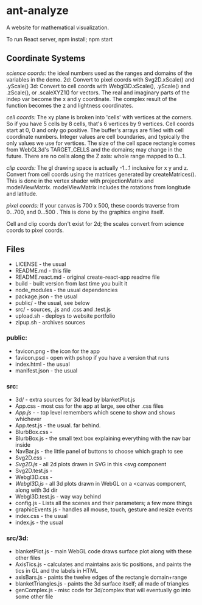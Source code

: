 # ant-analyze
A website for mathematical visualization.

To run React server, npm install; npm start

## Coordinate Systems

*science coords:* the ideal numbers used as the ranges and domains of the variables in the demo.  2d: Convert to pixel coords with Svg2D.xScale() and .yScale()  3d: Convert to cell coords with Webgl3D.xScale(), .yScale() and .zScale(), or .scaleXYZ1() for vectors. The real and imaginary parts of the indep var become the x and y coordinate. The complex result of the function becomes the z and lightness coordinates.

*cell coords:* The xy plane is broken into 'cells' with vertices at the corners. So if you have 5 cells by 8 cells, that's 6 vertices by 9 vertices. Cell coords start at 0, 0 and only go positive. The buffer's arrays are filled with cell coordinate numbers. Integer values are cell boundaries, and typically the only values we use for vertices. The size of the cell space rectangle comes from WebGL3d's TARGET_CELLS and the domains; may change in the future. There are no cells along the Z axis: whole range mapped to 0...1.

*clip coords:* The gl drawing space is actually -1...1 inclusive for x y and z. Convert from cell coords using the matrices generated by createMatrices(). This is done in the vertex shader with projectionMatrix and modelViewMatrix. modelViewMatrix includes the rotations from longitude and latitude.

*pixel coords:* If your canvas is 700 x 500, these coords traverse from 0...700,  and 0...500 . This is done by the graphics engine itself.

Cell and clip coords don't exist for 2d; the scales convert from science coords to pixel coords.

## Files

* LICENSE - the usual
* README.md - this file
* README.react.md - original create-react-app readme file
* build - built version from last time you built it
* node_modules - the usual dependencies
* package.json - the usual
* public/ - the usual, see below
* src/ - sources, .js and .css and .test.js
* upload.sh - deploys to website portfolio
* zipup.sh - archives sources

### public:
* favicon.png - the icon for the app
* favicon.psd - open with pshop if you have a version that runs
* index.html - the usual
* manifest.json - the usual

### src:
* 3d/ - extra sources for 3d lead by blanketPlot.js
* App.css - most css for the app at large, see other .css files
* _App.js_ - - top level remembers which scene to show and shows whichever
* App.test.js - the usual.  far behind.
* BlurbBox.css - 
* BlurbBox.js - the small text box explaining everything with the nav bar inside
* NavBar.js - the little panel of buttons to choose which graph to see
* Svg2D.css - 
* _Svg2D.js_ - all 2d plots drawn in SVG in this <svg component
* Svg2D.test.js - 
* Webgl3D.css - 
* _Webgl3D.js_ - all 3d plots drawn in WebGL on a <canvas component, along with 3d dir
* Webgl3D.test.js - way way behind
* config.js - Lists all the scenes and their parameters; a few more things
* graphicEvents.js - handles all mouse, touch, gesture and resize events
* index.css - the usual
* index.js - the usual

### src/3d:
* blanketPlot.js - main WebGL code draws surface plot along with these other files
* AxisTics.js - calculates and maintains axis tic positions, and paints the tics in GL and the labels in HTML
* axisBars.js - paints the twelve edges of the rectangle domain+range
* blanketTriangles.js - paints the 3d surface itself; all made of triangles
* genComplex.js - misc code for 3d/complex that will eventually go into some other file


